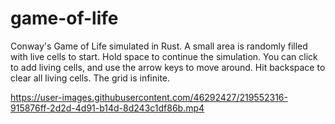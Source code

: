 # game-of-life
Conway's Game of Life simulated in Rust. A small area is randomly filled with live cells to start. Hold space to continue the simulation. You can click to add living cells, and use the arrow keys to move around. Hit backspace to clear all living cells. The grid is infinite.

https://user-images.githubusercontent.com/46292427/219552316-915876ff-2d2d-4d91-b14d-8d243c1df86b.mp4

